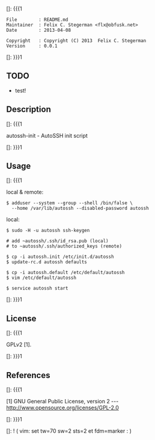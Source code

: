 []: {{{1

    File        : README.md
    Maintainer  : Felix C. Stegerman <flx@obfusk.net>
    Date        : 2013-04-08

    Copyright   : Copyright (C) 2013  Felix C. Stegerman
    Version     : 0.0.1

[]: }}}1

## TODO

  * test!

## Description
[]: {{{1

  autossh-init - AutoSSH init script

[]: }}}1

## Usage
[]: {{{1

  local & remote:

    $ adduser --system --group --shell /bin/false \
      --home /var/lib/autossh --disabled-password autossh

  local:

    $ sudo -H -u autossh ssh-keygen

    # add ~autossh/.ssh/id_rsa.pub (local)
    # to ~autossh/.ssh/authorized_keys (remote)

    $ cp -i autossh.init /etc/init.d/autossh
    $ update-rc.d autossh defaults

    $ cp -i autossh.default /etc/default/autossh
    $ vim /etc/default/autossh

    $ service autossh start

[]: }}}1

## License
[]: {{{1

  GPLv2 [1].

[]: }}}1

## References
[]: {{{1

  [1] GNU General Public License, version 2
  --- http://www.opensource.org/licenses/GPL-2.0

[]: }}}1

[]: ! ( vim: set tw=70 sw=2 sts=2 et fdm=marker : )
